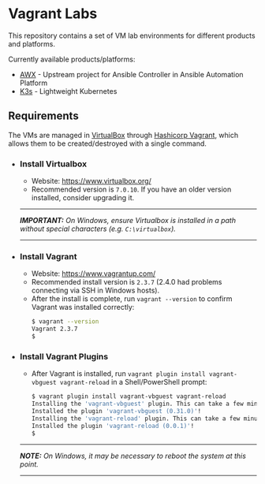 # Vagrant Labs
This repository contains a set of VM lab environments for different products and platforms.

Currently available products/platforms:
- [AWX](awx) - Upstream project for Ansible Controller in Ansible Automation Platform
- [K3s](k3s) - Lightweight Kubernetes

## Requirements
The VMs are managed in [VirtualBox](https://www.virtualbox.org/) through [Hashicorp Vagrant](https://www.vagrantup.com/), which allows them to be created/destroyed with a single command.

- ### Install Virtualbox
  - Website: https://www.virtualbox.org/
  - Recommended version is `7.0.10`. If you have an older version installed, consider upgrading it.
  ---
  ***IMPORTANT:** On Windows, ensure Virtualbox is installed in a path without special characters (e.g. `C:\virtualbox`).*

  ---
- ### Install Vagrant
  - Website: https://www.vagrantup.com/
  - Recommended install version is `2.3.7` (2.4.0 had problems connecting via SSH in Windows hosts).
  - After the install is complete, run `vagrant --version` to confirm Vagrant was installed correctly:
    ```bash
    $ vagrant --version
    Vagrant 2.3.7
    $
    ```
- ### Install Vagrant Plugins
  - After Vagrant is installed, run `vagrant plugin install vagrant-vbguest vagrant-reload` in a Shell/PowerShell prompt:
    ```bash
    $ vagrant plugin install vagrant-vbguest vagrant-reload
    Installing the 'vagrant-vbguest' plugin. This can take a few minutes...
    Installed the plugin 'vagrant-vbguest (0.31.0)'!
    Installing the 'vagrant-reload' plugin. This can take a few minutes...
    Installed the plugin 'vagrant-reload (0.0.1)'!
    $
    ```
  ---
  ***NOTE:** On Windows, it may be necessary to reboot the system at this point.*

  ---
